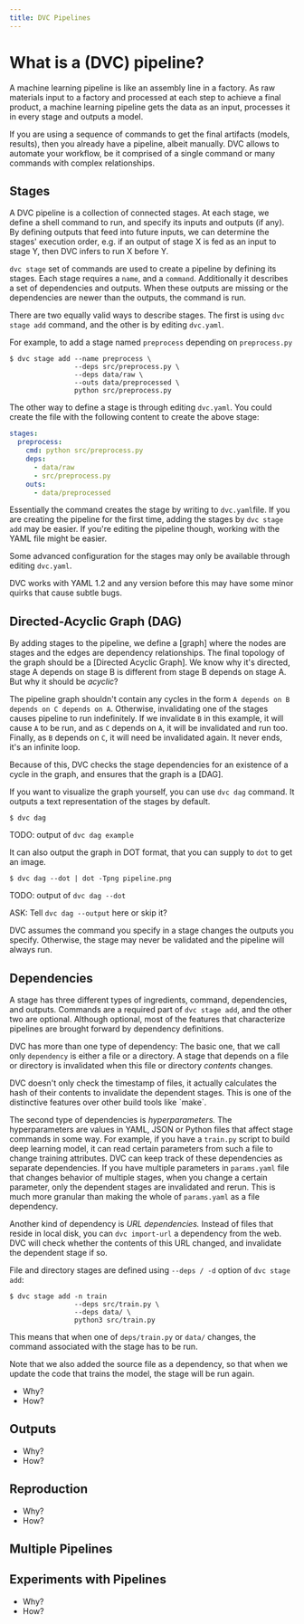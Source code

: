 ```yaml
---
title: DVC Pipelines
---
```


# What is a (DVC) pipeline?

A machine learning pipeline is like an assembly line in a factory. As raw
materials input to a factory and processed at each step to achieve a final
product, a machine learning pipeline gets the data as an input, processes it in
every stage and outputs a model.

If you are using a sequence of commands to get the final artifacts (models,
results), then you already have a pipeline, albeit manually. DVC allows to
automate your workflow, be it comprised of a single command or many commands
with complex relationships.

## Stages

A DVC pipeline is a collection of connected <abbr>stages</abbr>. At each stage,
we define a shell command to run, and specify its inputs and outputs (if any).
By defining outputs that feed into future inputs, we can determine the stages'
execution order, e.g. if an output of stage X is fed as an input to stage Y,
then DVC infers to run X before Y.

`dvc stage` set of commands are used to create a pipeline by defining its
stages. Each stage requires a `name`, and a `command`. Additionally it describes
a set of dependencies and outputs. When these outputs are missing or the
dependencies are newer than the outputs, the command is run.

There are two equally valid ways to describe stages. The first is using
`dvc stage add` command, and the other is by editing `dvc.yaml`.

For example, to add a stage named `preprocess` depending on `preprocess.py`

```dvc
$ dvc stage add --name preprocess \
                --deps src/preprocess.py \
                --deps data/raw \
                --outs data/preprocessed \
                python src/preprocess.py
```

The other way to define a stage is through editing `dvc.yaml`. You could create
the file with the following content to create the above stage:

```yaml
stages:
  preprocess:
    cmd: python src/preprocess.py
    deps:
      - data/raw
      - src/preprocess.py
    outs:
      - data/preprocessed
```

Essentially the command creates the stage by writing to `dvc.yaml`file. If you
are creating the pipeline for the first time, adding the stages by
`dvc stage add` may be easier. If you're editing the pipeline though, working
with the YAML file might be easier.

<admon type="tip">

Some advanced configuration for the stages may only be available through editing
`dvc.yaml`.

</admon>

<admon type="warn">

DVC works with YAML 1.2 and any version before this may have some minor quirks
that cause subtle bugs.

</admon>

## Directed-Acyclic Graph (DAG)

By adding stages to the pipeline, we define a [graph] where the nodes are stages
and the edges are dependency relationships. The final topology of the graph
should be a [Directed Acyclic Graph]. We know why it's directed, stage A depends
on stage B is different from stage B depends on stage A. But why it should be
_acyclic_?

The pipeline graph shouldn't contain any cycles in the form
`A depends on B depends on C depends on A`. Otherwise, invalidating one of the
stages causes pipeline to run indefinitely. If we invalidate `B` in this
example, it will cause `A` to be run, and as `C` depends on `A`, it will be
invalidated and run too. Finally, as `B` depends on `C`, it will need be
invalidated again. It never ends, it's an infinite loop.

Because of this, DVC checks the stage dependencies for an existence of a cycle
in the graph, and ensures that the graph is a [DAG].

If you want to visualize the graph yourself, you can use `dvc dag` command. It
outputs a text representation of the stages by default.

```dvc
$ dvc dag
```

TODO: output of `dvc dag example`

It can also output the graph in DOT format, that you can supply to `dot` to get
an image.

```dvc
$ dvc dag --dot | dot -Tpng pipeline.png
```

TODO: output of `dvc dag --dot`

ASK: Tell `dvc dag --output` here or skip it?

<admon type="warning">
DVC assumes the command you specify in a stage changes the outputs you specify.
Otherwise, the stage may never be validated and the pipeline will always run.
</admon>

## Dependencies

A stage has three different types of ingredients, command, dependencies, and
outputs. Commands are a required part of `dvc stage add`, and the other two are
optional. Although optional, most of the features that characterize pipelines
are brought forward by dependency definitions.

DVC has more than one type of dependency: The basic one, that we call only
`dependency` is either a file or a directory. A stage that depends on a file or
directory is invalidated when this file or directory _contents_ changes.

<admon type="note">
DVC doesn't only check the timestamp of files, it actually calculates the hash
of their contents to invalidate the dependent stages. This is one of the
distinctive features over other build tools like  `make`. 
</admon>

The second type of dependencies is _hyperparameters._ The hyperparameters are
values in YAML, JSON or Python files that affect stage commands in some way. For
example, if you have a `train.py` script to build deep learning model, it can
read certain parameters from such a file to change training attributes. DVC can
keep track of these dependencies as separate dependencies. If you have multiple
parameters in `params.yaml` file that changes behavior of multiple stages, when
you change a certain parameter, only the dependent stages are invalidated and
rerun. This is much more granular than making the whole of `params.yaml` as a
file dependency.

Another kind of dependency is _URL dependencies._ Instead of files that reside
in local disk, you can `dvc import-url` a dependency from the web. DVC will
check whether the contents of this URL changed, and invalidate the dependent
stage if so.

File and directory stages are defined using `--deps / -d` option of
`dvc stage add`:

```dvc
$ dvc stage add -n train
                --deps src/train.py \
                --deps data/ \
                python3 src/train.py
```

This means that when one of `deps/train.py` or `data/` changes, the command
associated with the stage has to be run.

Note that we also added the source file as a dependency, so that when we update
the code that trains the model, the stage will be run again.

- Why?
- How?

## Outputs

- Why?
- How?

## Reproduction

- Why?
- How?

## Multiple Pipelines

## Experiments with Pipelines

- Why?
- How?

